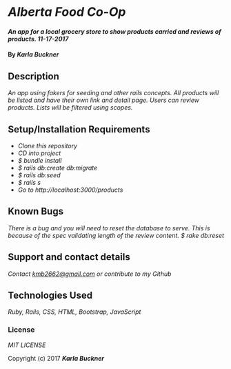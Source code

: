 # _Alberta Food Co-Op_

#### _An app for a local grocery store to show products carried and reviews of products. 11-17-2017_

#### By _**Karla Buckner**_

## Description

_An app using fakers for seeding and other rails concepts. All products will be listed and have their own link and detail page. Users can review products. Lists will be filtered using scopes._

## Setup/Installation Requirements

* _Clone this repository_
* _CD into project_
* _$ bundle install_
* _$ rails db:create db:migrate_
* _$ rails db:seed_
* _$ rails s_
* _Go to http://localhost:3000/products_

## Known Bugs

_There is a bug and you will need to reset the database to serve. This is because of the spec validating length of the review content. $ rake db:reset_

## Support and contact details

_Contact kmb2662@gmail.com or contribute to my Github_

## Technologies Used

_Ruby, Rails, CSS, HTML, Bootstrap, JavaScript_

### License

*MIT LICENSE*

Copyright (c) 2017 **_Karla Buckner_**
